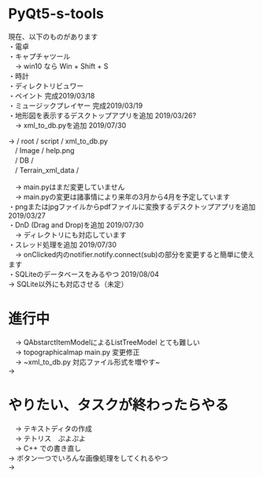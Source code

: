 # PyQt5-s-tools

現在、以下のものがあります <br>
・電卓　<br>
・キャプチャツール <br>
　-> win10 なら Win + Shift + S <br>
・時計  <br>
・ディレクトリビュワー <br>
・ペイント 完成2019/03/18 <br>
・ミュージックプレイヤー 完成2019/03/19 <br>
・地形図を表示するデスクトップアプリを追加 2019/03/26? <br>
　-> xml_to_db.pyを追加 2019/07/30
　<p>-> / root / script / xml_to_db.py <br>
　/ Image / help.png <br>
　/ DB / <br>
　/ Terrain_xml_data / </p>
　-> main.pyはまだ変更していません <br>
　-> main.pyの変更は諸事情により来年の3月から4月を予定しています <br>
・pngまたはjpgファイルからpdfファイルに変換するデスクトップアプリを追加 2019/03/27 <br>
・DnD (Drag and Drop)を追加 2019/07/30 <br>
　-> ディレクトリにも対応しています <br>
・スレッド処理を追加 2019/07/30 <br>
　-> onClicked内のnotifier.notify.connect(sub)の部分を変更すると簡単に使えます <br>
・SQLiteのデータベースをみるやつ 2019/08/04 <br>
  -> SQLite以外にも対応させる（未定）
# 進行中 
　-> QAbstarctItemModelによるListTreeModel とても難しい <br>
　-> topographicalmap main.py 変更修正 <br>
　-> ~xml_to_db.py 対応ファイル形式を増やす~ <br>
  ->
  
# やりたい、タスクが終わったらやる
　-> テキストディタの作成 <br>
　-> テトリス　ぷよぷよ <br>
　-> C++ での書き直し <br>
  -> ボタン一つでいろんな画像処理をしてくれるやつ <br>
  -> 

